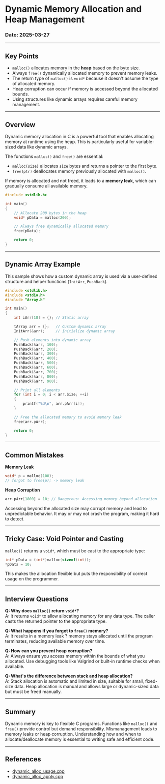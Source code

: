 # Dynamic Memory Allocation and Heap Management 

### Date: 2025-03-27

---

## Key Points

- `malloc()` allocates memory in the **heap** based on the byte size.
- Always `free()` dynamically allocated memory to prevent memory leaks.
- The return type of `malloc()` is `void*` because it doesn't assume the type of allocated memory.
- Heap corruption can occur if memory is accessed beyond the allocated bounds.
- Using structures like dynamic arrays requires careful memory management.

---

## Overview

Dynamic memory allocation in C is a powerful tool that enables allocating memory at runtime using the heap. This is particularly useful for variable-sized data like dynamic arrays.

The functions `malloc()` and `free()` are essential:
- `malloc(size)` allocates `size` bytes and returns a pointer to the first byte.
- `free(ptr)` deallocates memory previously allocated with `malloc()`.

If memory is allocated and not freed, it leads to a **memory leak**, which can gradually consume all available memory.

```c
#include <stdlib.h>

int main()
{
    // Allocate 200 bytes in the heap
    void* pData = malloc(200);

    // Always free dynamically allocated memory
    free(pData);

    return 0;
}
```

---

## Dynamic Array Example

This sample shows how a custom dynamic array is used via a user-defined structure and helper functions (`InitArr`, `PushBack`).

```c
#include <stdlib.h>
#include <stdio.h>
#include "Array.h"

int main()
{
    int iArr[10] = {}; // Static array

    tArray arr = {};   // Custom dynamic array
    InitArr(&arr);     // Initialize dynamic array

    // Push elements into dynamic array
    PushBack(&arr, 100);
    PushBack(&arr, 200);
    PushBack(&arr, 300);
    PushBack(&arr, 400);
    PushBack(&arr, 500);
    PushBack(&arr, 600);
    PushBack(&arr, 700);
    PushBack(&arr, 800);
    PushBack(&arr, 900);

    // Print all elements
    for (int i = 0; i < arr.Size; ++i)
    {
        printf("%d\n", arr.pArr[i]);
    }

    // Free the allocated memory to avoid memory leak
    free(arr.pArr);

    return 0;
}
```

---

## Common Mistakes

**Memory Leak**
```c
void* p = malloc(100);
// forgot to free(p); -> memory leak
```

**Heap Corruption**
```c
arr.pArr[1800] = 10; // Dangerous: Accessing memory beyond allocation
```
Accessing beyond the allocated size may corrupt memory and lead to unpredictable behavior. It may or may not crash the program, making it hard to detect.

---

## Tricky Case: Void Pointer and Casting

`malloc()` returns a `void*`, which must be cast to the appropriate type:

```c
int* pData = (int*)malloc(sizeof(int));
*pData = 10;
```
This makes the allocation flexible but puts the responsibility of correct usage on the programmer.

---

## Interview Questions

**Q: Why does `malloc()` return `void*`?**  
A: It returns `void*` to allow allocating memory for any data type. The caller casts the returned pointer to the appropriate type.

**Q: What happens if you forget to `free()` memory?**  
A: It results in a memory leak ? memory stays allocated until the program terminates, reducing available memory over time.

**Q: How can you prevent heap corruption?**  
A: Always ensure you access memory within the bounds of what you allocated. Use debugging tools like Valgrind or built-in runtime checks when available.

**Q: What's the difference between stack and heap allocation?**  
A: Stack allocation is automatic and limited in size, suitable for small, fixed-size data. Heap allocation is manual and allows large or dynamic-sized data but must be freed manually.

---

## Summary

Dynamic memory is key to flexible C programs. Functions like `malloc()` and `free()` provide control but demand responsibility. Mismanagement leads to memory leaks or heap corruption. Understanding how and when to allocate/deallocate memory is essential to writing safe and efficient code.


---


## References

- [dynamic_alloc_usage.cpp](codes/dynamic_alloc_usage.cpp)
- [dynamic_alloc_apply.cpp](codes/dynamic_alloc_apply.cpp)
